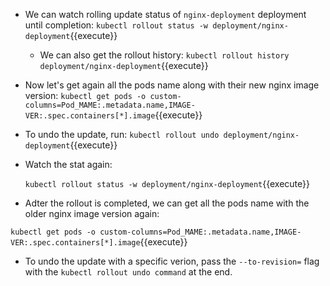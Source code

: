 - We can watch rolling update status of `nginx-deployment` deployment until completion:
     `kubectl rollout status -w deployment/nginx-deployment`{{execute}}

   - We can also get the rollout history:
     `kubectl rollout history deployment/nginx-deployment`{{execute}}

- Now let's get again all the pods name along with their new nginx image version:
   `kubectl get pods -o custom-columns=Pod_MAME:.metadata.name,IMAGE-VER:.spec.containers[*].image`{{execute}}

-  To undo the update, run:
   `kubectl rollout undo deployment/nginx-deployment`{{execute}}

-  Watch the stat again:
   
   `kubectl rollout status -w deployment/nginx-deployment`{{execute}}

-   Adter the rollout is completed, we can get all the pods name with the older nginx image version again:
   
   `kubectl get pods -o custom-columns=Pod_MAME:.metadata.name,IMAGE-VER:.spec.containers[*].image`{{execute}}

- To undo the update with a specific verion, pass the `--to-revision=` flag with the `kubectl rollout undo command` at the end.